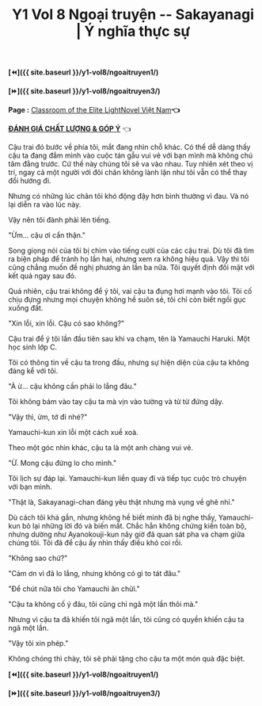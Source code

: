 ﻿---
layout: post
title: Y1 Vol 8 Ngoại truyện -- Sakayanagi | Ý nghĩa thực sự
permalink: /y1-vol8/ngoaitruyen2/
---

**[⏪]({{ site.baseurl }}/y1-vol8/ngoaitruyen1/)**

**[⏩]({{ site.baseurl }}/y1-vol8/ngoaitruyen3/)**

**Page :** [Classroom of the Elite LightNovel Việt Nam](http://facebook.com/Classroom.of.the.Elite.VN)**👈**

[**ĐÁNH GIÁ CHẤT LƯỢNG & GÓP Ý**](https://bit.ly/danhgiagopy) 👈

Cậu trai đó bước về phía tôi, mắt đang nhìn chỗ khác. Có thể dễ dàng thấy cậu ta đang đắm mình vào cuộc tán gẫu vui vẻ với bạn mình mà không chú tâm đằng trước. Cứ thế này chúng tôi sẽ va vào nhau. Tuy nhiên xét theo vị trí, ngay cả một người với đôi chân không lành lặn như tôi vẫn có thể thay đổi hướng đi.

Nhưng có những lúc chân tôi khó động đậy hơn bình thường vì đau. Và nó lại diễn ra vào lúc này.

Vậy nên tôi đành phải lên tiếng.

\"Ừm... cậu ơi cẩn thận.\"

Song giọng nói của tôi bị chìm vào tiếng cười của các cậu trai. Dù tôi đã tìm ra biện pháp để tránh họ lần hai, nhưng xem ra không hiệu quả. Vậy thì tôi cũng chẳng muốn đề nghị phương án lần ba nữa. Tôi quyết định đối mặt với kết quả ngay sau đó.

Quả nhiên, cậu trai không để ý tôi, vai cậu ta đụng hơi mạnh vào tôi. Tôi cố chịu đựng nhưng mọi chuyện không hề suôn sẻ, tôi chỉ còn biết ngồi gục xuống đất.

\"Xin lỗi, xin lỗi. Cậu có sao không?\"

Cậu trai để ý tôi lần đầu tiên sau khi va chạm, tên là Yamauchi Haruki. Một học sinh lớp C.

Tôi có thông tin về cậu ta trong đầu, nhưng sự hiện diện của cậu ta không đáng kể với tôi.

\"À ừ... cậu không cần phải lo lắng đâu.\"

Tôi không bám vào tay cậu ta mà vịn vào tường và từ từ đứng dậy.

\"Vậy thì, ừm, tớ đi nhé?\"

Yamauchi-kun xin lỗi một cách xuề xoà.

Theo một góc nhìn khác, cậu ta là một anh chàng vui vẻ.

\"Ừ. Mong cậu đừng lo cho mình.\"

Tôi lịch sự đáp lại. Yamauchi-kun liền quay đi và tiếp tục cuộc trò chuyện với bạn mình.

\"Thật là, Sakayanagi-chan đáng yêu thật nhưng mà vụng về ghê nhỉ.\"

Dù cách tôi khá gần, nhưng không hề biết mình đã bị nghe thấy, Yamauchi-kun bỏ lại những lời đó và biến mất. Chắc hẳn không chứng kiến toàn bộ, nhưng dường như Ayanokouji-kun nãy giờ đã quan sát pha va chạm giữa chúng tôi. Tôi đã để cậu ấy nhìn thấy điều khó coi rồi.

\"Không sao chứ?\"

\"Cảm ơn vì đã lo lắng, nhưng không có gì to tát đâu.\"

\"Để chút nữa tôi cho Yamauchi ăn chửi.\"

\"Cậu ta không cố ý đâu, tôi cũng chỉ ngã một lần thôi mà.\"

Nhưng vì cậu ta đã khiến tôi ngã một lần, tôi cũng có quyền khiến cậu ta ngã một lần.

\"Vậy tôi xin phép.\"

Không chóng thì chày, tôi sẽ phải tặng cho cậu ta một món quà đặc biệt.

**[⏪]({{ site.baseurl }}/y1-vol8/ngoaitruyen1/)**

**[⏩]({{ site.baseurl }}/y1-vol8/ngoaitruyen3/)**
